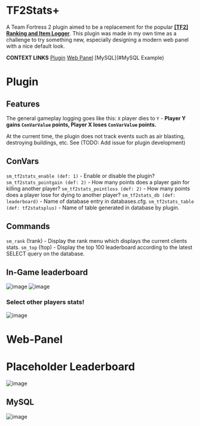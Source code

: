 # TF2Stats+
A Team Fortress 2 plugin aimed to be a replacement for the popular [**[TF2] Ranking and Item Logger**](https://forums.alliedmods.net/showthread.php?p=987696). This plugin was made in my own time as a challenge to try something new, especially designing a modern web panel with a nice default look.

**CONTEXT LINKS**
[Plugin](#Plugin)
[Web Panel](#Web-Panel)
[MySQL](#MySQL Example)
# Plugin

## Features

The general gameplay logging goes like this:
`X` player dies to `Y` - **Player Y gains `ConVarValue` points, Player X loses `ConVarValue` points.** 

At the current time, the plugin does not track events such as air blasting, destroying buildings, etc. See (TODO: Add issue for plugin development)
## ConVars

`sm_tf2stats_enable (def: 1)`  - Enable or disable the plugin?
`sm_tf2stats_pointgain (def: 2)`  - How many points does a player gain for killing another player?
`sm_tf2stats_pointloss (def: 2)`  - How many points does a player lose for dying to another player?
`sm_tf2stats_db (def: leaderboard)` - Name of database entry in databases.cfg.
`sm_tf2stats_table (def: tf2statsplus)` - Name of table generated in database by plugin.
## Commands

`sm_rank` (!rank) - Display the rank menu which displays the current clients stats.
`sm_top` (!top) - Display the top 100 leaderboard according to the latest SELECT query on the database.
## In-Game leaderboard

![image](https://github.com/keybangz/TFStatsPlus/assets/23132897/c8961676-b63d-4bef-8e1e-3a81f7d755c1)
![image](https://github.com/keybangz/TFStatsPlus/assets/23132897/2879c444-3939-4be2-b937-155f51498e63)

### Select other players stats!
![image](https://github.com/keybangz/TFStatsPlus/assets/23132897/38a2acf0-619b-4d69-97ac-af1d0f9c3710)

# Web-Panel

# Placeholder Leaderboard

![image](https://github.com/keybangz/TF2_Dodgeball_Stats/assets/23132897/e8966b4a-4a14-4b6a-95ca-9ad3c578880b)
## MySQL

![image](https://github.com/keybangz/TFStatsPlus/assets/23132897/07433592-080b-4b3d-aebd-fb3eed2e0f07)


